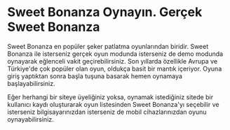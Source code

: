 # Sweet Bonanza Oynayın. Gerçek Sweet Bonanza

Sweet Bonanza en popüler şeker patlatma oyunlarından biridir. Sweet Bonanza ile isterseniz gerçek oyun modunda isterseniz de demo modunda oynayarak eğlenceli vakit geçirebilirsiniz. Son yıllarda özellikle Avrupa ve Türkiye'de çok popüler olan oyun, oldukça basit bir mantık içeriyor. Oyuna giriş yaptıktan sonra başla tuşuna basarak hemen oynamaya başlayabilirsiniz.

Eğer herhangi bir siteye üyeliğiniz yoksa, oynamak istediğiniz sitede bir kullanıcı kaydı oluşturarak oyun listesinden Sweet Bonanza'yı seçebilir ve isterseniz bilgisayarınızdan isterseniz de mobil cihazlarınızdan oyunu oynayabilirsiniz.
